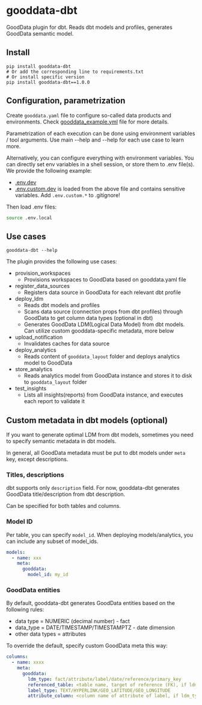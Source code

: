 # gooddata-dbt
GoodData plugin for dbt. Reads dbt models and profiles, generates GoodData semantic model.

## Install

```shell
pip install gooddata-dbt
# Or add the corresponding line to requirements.txt
# Or install specific version
pip install gooddata-dbt==1.0.0
```

## Configuration, parametrization
Create `gooddata.yaml` file to configure so-called data products and environments.
Check [gooddata_example.yml](gooddata_example.yml) file for more details.

Parametrization of each execution can be done using environment variables / tool arguments.
Use main --help and --help for each use case to learn more.

Alternatively, you can configure everything with environment variables.
You can directly set env variables in a shell session, or store them to .env file(s).
We provide the following example:
- [.env.dev](.env.dev)
- [.env.custom.dev](.env.custom.dev) is loaded from the above file and contains sensitive variables.
  Add `.env.custom.*` to .gitignore!

Then load .env files:
```bash
source .env.local
```

## Use cases
```shell
gooddata-dbt --help
```
The plugin provides the following use cases:
- provision_workspaces
  - Provisions workspaces to GoodData based on gooddata.yaml file
- register_data_sources
  - Registers data source in GoodData for each relevant dbt profile
- deploy_ldm
  - Reads dbt models and profiles
  - Scans data source (connection props from dbt profiles) through GoodData to get column data types (optional in dbt)
  - Generates GoodData LDM(Logical Data Model) from dbt models. Can utilize custom gooddata-specific metadata, more below
- upload_notification
  - Invalidates caches for data source
- deploy_analytics
  - Reads content of `gooddata_layout` folder and deploys analytics model to GoodData
- store_analytics
  - Reads analytics model from GoodData instance and stores it to disk to `gooddata_layout` folder
- test_insights
  - Lists all insights(reports) from GoodData instance, and executes each report to validate it

## Custom metadata in dbt models (optional)
If you want to generate optimal LDM from dbt models, sometimes you need to specify semantic metadata in dbt models.

In general, all GoodData metadata must be put to dbt models under `meta` key, except descriptions.

### Titles, descriptions
dbt supports only `description` field. For now, gooddata-dbt generates GoodData title/description from dbt description.

Can be specified for both tables and columns.

### Model ID
Per table, you can specify `model_id`. When deploying models/analytics, you can include any subset of model_ids.
```yaml
models:
  - name: xxx
    meta:
      gooddata:
        model_id: my_id
```

### GoodData entities
By default, gooddata-dbt generates GoodData entities based on the following rules:
- data type = NUMERIC (decimal number) - fact
- data_type = DATE/TIMESTAMP/TIMESTAMPTZ - date dimension
- other data types = attributes

To override the default, specify custom GoodData meta this way:
```yaml
columns:
  - name: xxxx
    meta:
      gooddata:
        ldm_type: fact/attribute/label/date/reference/primary_key
        referenced_table: <table name, target of reference (FK), if ldm_type=reference>
        label_type: TEXT/HYPERLINK/GEO_LATITUDE/GEO_LONGITUDE
        attribute_column: <column name of attribute of label, if ldm_type=label>
```
